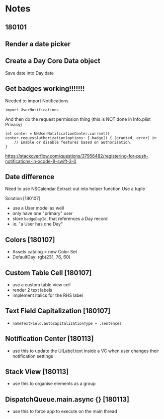 # Notes

## 180101
## Render a date picker



## Create a Day Core Data object

Save date into Day.date



## Get badges working!!!!!!!
Needed to import Notifications
```
import UserNotifications
```

And then do the request permission thing (this is NOT done in Info.plist
Privacy)
```
let center = UNUserNotificationCenter.current()
center.requestAuthorization(options: [.badge]) { (granted, error) in
    // Enable or disable features based on authorization.
}
```

https://stackoverflow.com/questions/37956482/registering-for-push-notifications-in-xcode-8-swift-3-0



## Date difference
Need to use NSCalendar
Extract out into helper function
Use a tuple


Solution [180107]
- use a User model as well
- only have one "primary" user
- store `badgeDayId`, that references a Day record
- ie. "a User has one Day"

## Colors [180107]
- Assets catalog > new Color Set
- DefaultDay: rgb(231, 76, 60)


## Custom Table Cell [180107]
- use a custom table view cell
- render 2 text labels
- implement italics for the RHS label


## Text Field Capitalization [180107]
- `nameTextField.autocapitalizationType = .sentences`

## Notification Center [180113]
- use this to update the UILabel.text inside a VC when user changes their
  notification settings

## Stack View [180113]
- use this to organise elements as a group

## DispatchQueue.main.async {} [180113]
- use this to force app to execute on the main thread

